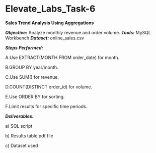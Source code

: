# Elevate_Labs_Task-6

**Sales Trend Analysis Using Aggregations**

 ***Objective:*** Analyze monthly revenue and order volume.
 ***Tools:*** MySQL Workbench
 ***Dataset:*** online_sales.csv

***Steps Performed:***

 A.Use EXTRACT(MONTH FROM order_date) for month.
 
 B.GROUP BY year/month.
 
 C.Use SUM() for revenue.
 
 D.COUNT(DISTINCT order_id) for volume.
 
 E.Use ORDER BY for sorting.
 
 F.Limit results for specific time periods.

 ***Deliverables:***
 
 a) SQL script 
 
 b) Results table pdf file
 
 c) Dataset used
 
